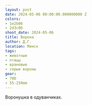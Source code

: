 ```yaml
---
layout: post
date: 2024-05-06 00:00:00.000000000 Z
colors:
- 1e2b06
- 2d3c0b
shoot_date: 2024-05-06
title: Ворона
author: Д.Г.
location: Минск
tags:
- животные
- птицы
- врановые
- серые вороны
gear:
- 70D
- 55-250mm
---
```

Воронушка в одуванчиках.

